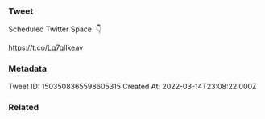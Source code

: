 ### Tweet
Scheduled Twitter Space. 👇

https://t.co/Lq7qlIkeav

### Metadata
Tweet ID: 1503508365598605315
Created At: 2022-03-14T23:08:22.000Z

### Related

